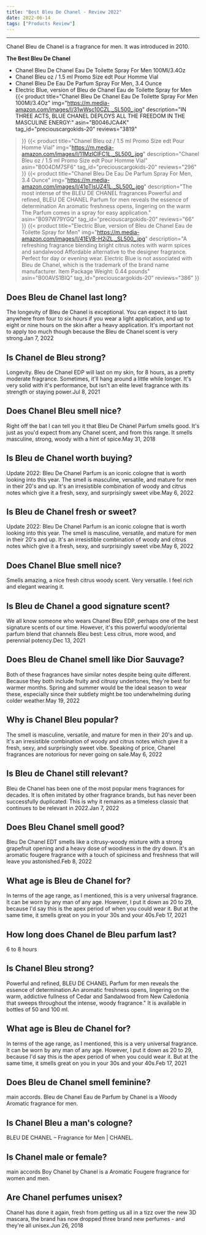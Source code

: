 ```yaml
---
title: "Best Bleu De Chanel - Review 2022"
date: 2022-06-14
tags: ["Products Review"]
---
```


---


Chanel Bleu de Chanel is a fragrance for men. It was introduced in 2010.

**The Best Bleu De Chanel**
* Chanel Bleu De Chanel Eau De Toilette Spray For Men 100Ml/3.4Oz
* Chanel Bleu oz / 1.5 ml Promo Size edt Pour Homme Vial
* Chanel Bleu De Eau De Parfum Spray For Men, 3.4 Ounce
* Electric Blue, version of Bleu de Chanel Eau de Toilette Spray for Men
{{< product 
title="Chanel Bleu De Chanel Eau De Toilette Spray For Men 100Ml/3.4Oz"
img="https://m.media-amazon.com/images/I/31wWsc10CZL._SL500_.jpg"
description="IN THREE ACTS, BLUE CHANEL DEPLOYS ALL THE FREEDOM IN THE MASCULINE ENERGY:"
asin="B0046JCA4K"
tag_id="preciouscargokids-20"
reviews="3819"
>}} 
{{< product 
title="Chanel Bleu oz / 1.5 ml Promo Size edt Pour Homme Vial"
img="https://m.media-amazon.com/images/I/11MzIClFC1L._SL500_.jpg"
description="Chanel Bleu oz / 1.5 ml Promo Size edt Pour Homme Vial"
asin="B004DM7SF6"
tag_id="preciouscargokids-20"
reviews="296"
>}} 
{{< product 
title="Chanel Bleu De Eau De Parfum Spray For Men, 3.4 Ounce"
img="https://m.media-amazon.com/images/I/41pTIsUZ41L._SL500_.jpg"
description="The most intense of the BLEU DE CHANEL fragrances Powerful and refined, BLEU DE CHANEL Parfum for men reveals the essence of determination An aromatic freshness opens, lingering on the warm The Parfum comes in a spray for easy application."
asin="B097W79YGQ"
tag_id="preciouscargokids-20"
reviews="66"
>}} 
{{< product 
title="Electric Blue, version of Bleu de Chanel Eau de Toilette Spray for Men"
img="https://m.media-amazon.com/images/I/41EVB-H2iZL._SL500_.jpg"
description="A refreshing fragrance blending bright citrus notes with warm spices and sandalwood Affordable alternative to the designer fragrance. Perfect for day or evening wear. Electric Blue is not associated with Bleu de Chanel, which is the trademark of the brand name manufacturer. Item Package Weight: 0.44 pounds"
asin="B00AVS1BIQ"
tag_id="preciouscargokids-20"
reviews="386"
>}} 
## Does Bleu de Chanel last long?
The longevity of Bleu de Chanel is exceptional. You can expect it to last anywhere from four to six hours if you wear a light application, and up to eight or nine hours on the skin after a heavy application. It's important not to apply too much though because the Bleu de Chanel scent is very strong.Jan 7, 2022

## Is Chanel de Bleu strong?
Longevity. Bleu de Chanel EDP will last on my skin, for 8 hours, as a pretty moderate fragrance. Sometimes, it'll hang around a little while longer. It's very solid with it's performance, but isn't an elite level fragrance with its strength or staying power.Jul 8, 2021

## Does Chanel Bleu smell nice?
Right off the bat I can tell you it that Bleu De Chanel Parfum smells good. It's just as you'd expect from any Chanel scent, and from this range. It smells masculine, strong, woody with a hint of spice.May 31, 2018

## Is Bleu de Chanel worth buying?
Update 2022: Bleu De Chanel Parfum is an iconic cologne that is worth looking into this year. The smell is masculine, versatile, and mature for men in their 20's and up. It's an irresistible combination of woody and citrus notes which give it a fresh, sexy, and surprisingly sweet vibe.May 6, 2022

## Is Bleu de Chanel fresh or sweet?
Update 2022: Bleu De Chanel Parfum is an iconic cologne that is worth looking into this year. The smell is masculine, versatile, and mature for men in their 20's and up. It's an irresistible combination of woody and citrus notes which give it a fresh, sexy, and surprisingly sweet vibe.May 6, 2022

## Does Chanel Blue smell nice?
Smells amazing, a nice fresh citrus woody scent. Very versatile. I feel rich and elegant wearing it.

## Is Bleu de Chanel a good signature scent?
We all know someone who wears Chanel Bleu EDP, perhaps one of the best signature scents of our time. However, it's this powerful woody/oriental parfum blend that channels Bleu best: Less citrus, more wood, and perennial potency.Dec 13, 2021

## Does Bleu de Chanel smell like Dior Sauvage?
Both of these fragrances have similar notes despite being quite different. Because they both include fruity and citrusy undertones, they're best for warmer months. Spring and summer would be the ideal season to wear these, especially since their subtlety might be too underwhelming during colder weather.May 19, 2022

## Why is Chanel Bleu popular?
The smell is masculine, versatile, and mature for men in their 20's and up. It's an irresistible combination of woody and citrus notes which give it a fresh, sexy, and surprisingly sweet vibe. Speaking of price, Chanel fragrances are notorious for never going on sale.May 6, 2022

## Is Bleu de Chanel still relevant?
Bleu de Chanel has been one of the most popular mens fragrances for decades. It is often imitated by other fragrance brands, but has never been successfully duplicated. This is why it remains as a timeless classic that continues to be relevant in 2022.Jan 7, 2022

## Does Bleu Chanel smell good?
Bleu De Chanel EDT smells like a citrusy-woody mixture with a strong grapefruit opening and a heavy dose of woodiness in the dry down. It's an aromatic fougere fragrance with a touch of spiciness and freshness that will leave you astonished.Feb 8, 2022

## What age is Bleu de Chanel for?
In terms of the age range, as I mentioned, this is a very universal fragrance. It can be worn by any man of any age. However, I put it down as 20 to 29, because I'd say this is the apex period of when you could wear it. But at the same time, it smells great on you in your 30s and your 40s.Feb 17, 2021

## How long does Chanel de Bleu parfum last?
6 to 8 hours

## Is Chanel Bleu strong?
Powerful and refined, BLEU DE CHANEL Parfum for men reveals the essence of determination.An aromatic freshness opens, lingering on the warm, addictive fullness of Cedar and Sandalwood from New Caledonia that sweeps throughout the intense, woody fragrance." It is available in bottles of 50 and 100 ml.

## What age is Bleu de Chanel for?
In terms of the age range, as I mentioned, this is a very universal fragrance. It can be worn by any man of any age. However, I put it down as 20 to 29, because I'd say this is the apex period of when you could wear it. But at the same time, it smells great on you in your 30s and your 40s.Feb 17, 2021

## Does Bleu de Chanel smell feminine?
main accords. Bleu de Chanel Eau de Parfum by Chanel is a Woody Aromatic fragrance for men.

## Is Chanel Bleu a man's cologne?
BLEU DE CHANEL – Fragrance for Men | CHANEL.

## Is Chanel male or female?
main accords Boy Chanel by Chanel is a Aromatic Fougere fragrance for women and men.

## Are Chanel perfumes unisex?
Chanel has done it again, fresh from getting us all in a tizz over the new 3D mascara, the brand has now dropped three brand new perfumes - and they're all unisex.Jun 26, 2018

